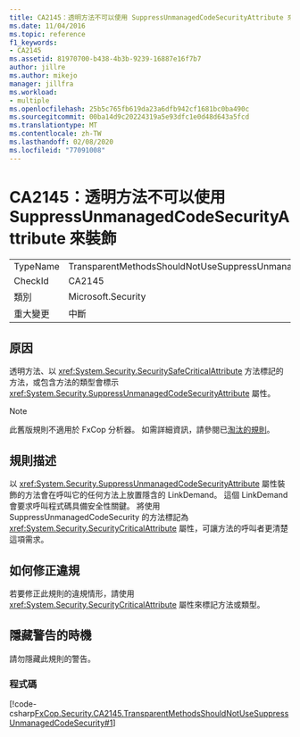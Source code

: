 ```yaml
---
title: CA2145：透明方法不可以使用 SuppressUnmanagedCodeSecurityAttribute 來裝飾
ms.date: 11/04/2016
ms.topic: reference
f1_keywords:
- CA2145
ms.assetid: 81970700-b438-4b3b-9239-16887e16f7b7
author: jillre
ms.author: mikejo
manager: jillfra
ms.workload:
- multiple
ms.openlocfilehash: 25b5c765fb619da23a6dfb942cf1681bc0ba490c
ms.sourcegitcommit: 00ba14d9c20224319a5e93dfc1e0d48d643a5fcd
ms.translationtype: MT
ms.contentlocale: zh-TW
ms.lasthandoff: 02/08/2020
ms.locfileid: "77091008"
---
```

# <a name="ca2145-transparent-methods-should-not-be-decorated-with-the-suppressunmanagedcodesecurityattribute"></a>CA2145：透明方法不可以使用 SuppressUnmanagedCodeSecurityAttribute 來裝飾

|||
|-|-|
|TypeName|TransparentMethodsShouldNotUseSuppressUnmanagedCodeSecurity|
|CheckId|CA2145|
|類別|Microsoft.Security|
|重大變更|中斷|

## <a name="cause"></a>原因
透明方法、以 <xref:System.Security.SecuritySafeCriticalAttribute> 方法標記的方法，或包含方法的類型會標示 <xref:System.Security.SuppressUnmanagedCodeSecurityAttribute> 屬性。

> [!NOTE]
> 此舊版規則不適用於 FxCop 分析器。 如需詳細資訊，請參閱已[淘汰的規則](fxcop-rule-port-status.md#deprecated-rules)。

## <a name="rule-description"></a>規則描述

以 <xref:System.Security.SuppressUnmanagedCodeSecurityAttribute> 屬性裝飾的方法會在呼叫它的任何方法上放置隱含的 LinkDemand。 這個 LinkDemand 會要求呼叫程式碼具備安全性關鍵。 將使用 SuppressUnmanagedCodeSecurity 的方法標記為 <xref:System.Security.SecurityCriticalAttribute> 屬性，可讓方法的呼叫者更清楚這項需求。

## <a name="how-to-fix-violations"></a>如何修正違規

若要修正此規則的違規情形，請使用 <xref:System.Security.SecurityCriticalAttribute> 屬性來標記方法或類型。

## <a name="when-to-suppress-warnings"></a>隱藏警告的時機

請勿隱藏此規則的警告。

### <a name="code"></a>程式碼

[!code-csharp[FxCop.Security.CA2145.TransparentMethodsShouldNotUseSuppressUnmanagedCodeSecurity#1](../code-quality/codesnippet/CSharp/ca2145-transparent-methods-should-not-be-decorated-with-the-suppressunmanagedcodesecurityattribute_1.cs)]
